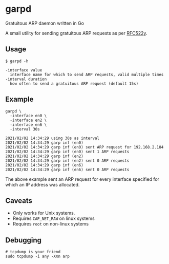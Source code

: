 # garpd

Gratuitous ARP daemon written in Go

A small utility for sending gratuitous ARP requests as per
[RFC522y](https://tools.ietf.org/html/rfc5227#page-15).


## Usage

```
$ garpd -h

-interface value
  interface name for which to send ARP requests, valid multiple times
-interval duration
  how often to send a gratuitous ARP request (default 15s)
```

## Example

```
garpd \
  -interface en0 \
  -interface en2 \
  -interface en6 \
  -interval 30s

2021/02/02 14:34:29 using 30s as interval
2021/02/02 14:34:29 garp inf (en0)
2021/02/02 14:34:29 garp inf (en0) sent ARP request for 192.168.2.184
2021/02/02 14:34:29 garp inf (en0) sent 1 ARP requests
2021/02/02 14:34:29 garp inf (en2)
2021/02/02 14:34:29 garp inf (en2) sent 0 ARP requests
2021/02/02 14:34:29 garp inf (en6)
2021/02/02 14:34:29 garp inf (en6) sent 0 ARP requests
```

The above example sent an ARP request for every interface specified for which
an IP address was allocated.

## Caveats

* Only works for Unix systems.
* Requires `CAP_NET_RAW` on linux systems
* Requires `root` on non-linux systems

## Debugging

```
# tcpdump is your friend
sudo tcpdump -i any -XXn arp
```
